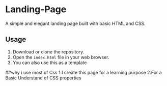 # Landing-Page
A simple and elegant landing page built with basic HTML and CSS.

## Usage
1. Download or clone the repository.
2. Open the `index.html` file in your web browser.
3. You can also use this as a template

##why i use most of Css
1.I create this page for a learning purpose
2.For a Basic Understand of CSS properties
